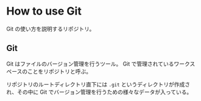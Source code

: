 # How to use Git

Git の使い方を説明するリポジトリ。

## Git

Git はファイルのバージョン管理を行うツール。
Git で管理されているワークスペースのことをリポジトリと呼ぶ。

リポジトリのルートディレクトリ直下には `.git` というディレクトリが作成され、その中に Git でバージョン管理を行うための様々なデータが入っている。